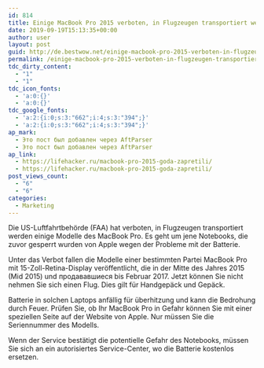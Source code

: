 ```yaml
---
id: 814
title: Einige MacBook Pro 2015 verboten, in Flugzeugen transportiert werden
date: 2019-09-19T15:13:35+00:00
author: user
layout: post
guid: http://de.bestwow.net/einige-macbook-pro-2015-verboten-in-flugzeugen-transportiert-werden/
permalink: /einige-macbook-pro-2015-verboten-in-flugzeugen-transportiert-werden/
tdc_dirty_content:
  - "1"
  - "1"
tdc_icon_fonts:
  - 'a:0:{}'
  - 'a:0:{}'
tdc_google_fonts:
  - 'a:2:{i:0;s:3:"662";i:4;s:3:"394";}'
  - 'a:2:{i:0;s:3:"662";i:4;s:3:"394";}'
ap_mark:
  - Это пост был добавлен через AftParser
  - Это пост был добавлен через AftParser
ap_link:
  - https://lifehacker.ru/macbook-pro-2015-goda-zapretili/
  - https://lifehacker.ru/macbook-pro-2015-goda-zapretili/
post_views_count:
  - "6"
  - "6"
categories:
  - Marketing
---
```

Die US-Luftfahrtbehörde (FAA) hat verboten, in Flugzeugen transportiert werden einige Modelle des MacBook Pro. Es geht um jene Notebooks, die zuvor gesperrt wurden von Apple wegen der Probleme mit der Batterie.

Unter das Verbot fallen die Modelle einer bestimmten Partei MacBook Pro mit 15-Zoll-Retina-Display veröffentlicht, die in der Mitte des Jahres 2015 (Mid 2015) und продававшиеся bis Februar 2017. Jetzt können Sie nicht nehmen Sie sich einen Flug. Dies gilt für Handgepäck und Gepäck.

Batterie in solchen Laptops anfällig für überhitzung und kann die Bedrohung durch Feuer. Prüfen Sie, ob Ihr MacBook Pro in Gefahr können Sie mit einer speziellen Seite auf der Website von Apple. Nur müssen Sie die Seriennummer des Modells.

Wenn der Service bestätigt die potentielle Gefahr des Notebooks, müssen Sie sich an ein autorisiertes Service-Center, wo die Batterie kostenlos ersetzen.